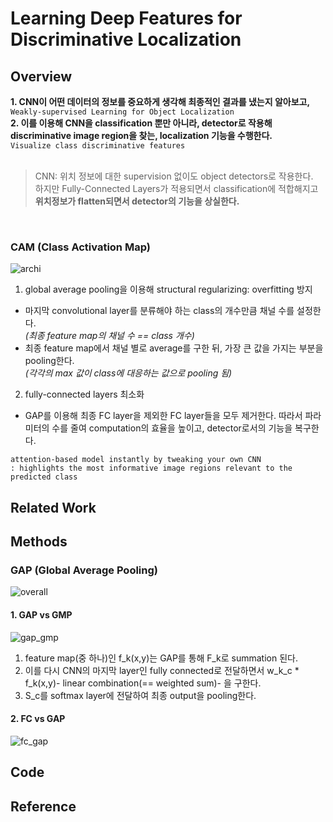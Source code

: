 # Learning Deep Features for Discriminative Localization

## Overview

**1. CNN이 어떤 데이터의 정보를 중요하게 생각해 최종적인 결과를 냈는지 알아보고,**   
` Weakly-supervised Learning for Object Localization `   
**2. 이를 이용해 CNN을 classification 뿐만 아니라, detector로 작용해 discriminative image region을 찾는, localization 기능을 수행한다.**   
` Visualize class discriminative features `   
<br>

> CNN: 위치 정보에 대한 supervision 없이도 object detectors로 작용한다.   
> 하지만 Fully-Connected Layers가 적용되면서 classification에 적합해지고 **위치정보가 flatten되면서 detector의 기능을 상실한다.**   
<br>

### CAM (Class Activation Map)
![archi](https://camo.githubusercontent.com/fb9a2d0813e5d530f49fa074c378cf83959346f7/687474703a2f2f636e6e6c6f63616c697a6174696f6e2e637361696c2e6d69742e6564752f6672616d65776f726b2e6a7067)   
1. global average pooling을 이용해 structural regularizing: overfitting 방지
  - 마지막 convolutional layer를 분류해야 하는 class의 개수만큼 채널 수를 설정한다.   
    _(최종 feature map의 채널 수 == class 개수)_   
  - 최종 feature map에서 채널 별로 average를 구한 뒤, 가장 큰 값을 가지는 부분을 pooling한다.   
    _(각각의 max 값이 class에 대응하는 값으로 pooling 됨)_   
2. fully-connected layers 최소화
  - GAP를 이용해 최종 FC layer을 제외한 FC layer들을 모두 제거한다. 따라서 파라미터의 수를 줄여 computation의 효율을 높이고, detector로서의 기능을 복구한다.

```
attention-based model instantly by tweaking your own CNN   
: highlights the most informative image regions relevant to the predicted class
```

## Related Work

## Methods

### GAP (Global Average Pooling)
![overall](https://you359.github.io/images/contents/cam_CNNwithGAP.png)   


#### 1. GAP vs GMP   
![gap_gmp](https://you359.github.io/images/contents/cam_gap.png)   
1. feature map(중 하나)인 f_k(x,y)는 GAP를 통해 F_k로 summation 된다.   
2. 이를 다시 CNN의 마지막 layer인 fully connected로 전달하면서 w_k_c * f_k(x,y)- linear combination(== weighted sum)- 을 구한다.
3. S_c를 softmax layer에 전달하여 최종 output을 pooling한다.


#### 2. FC vs GAP
![fc_gap](https://img1.daumcdn.net/thumb/R1280x0/?scode=mtistory2&fname=https%3A%2F%2Fblog.kakaocdn.net%2Fdn%2FboM0El%2FbtqBtGTWdxd%2FT3SfcjlZ9mk1uFsirLkLT0%2Fimg.png)   

## Code

## Reference
